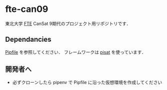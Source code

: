 # fte-can09

東北大学 [FTE](https://www.fte-tohoku.org/) CanSat 9期代のプロジェクト用リポジトリです．

## Dependancies

[Pipfile](./Pipfile) を参照してください．
フレームワークは [pisat](https://github.com/jjj999/pisat) を使っています．

## 開発者へ

* 必ずクローンしたら pipenv で Pipfile に沿った仮想環境を作成してください
